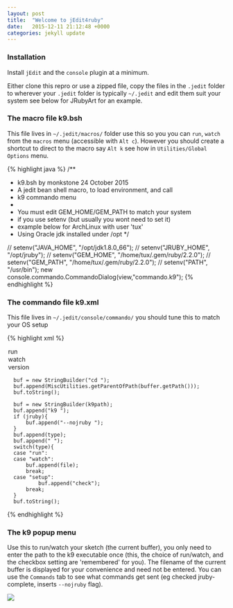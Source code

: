```yaml
---
layout: post
title:  "Welcome to jEdit4ruby"
date:   2015-12-11 21:12:48 +0000
categories: jekyll update
---
```

### Installation

Install `jEdit` and the `console` plugin at a minimum.

Either clone this repro or use a zipped file, copy the files in the `.jedit` folder to wherever your `.jedit` folder is typically `~/.jedit` and edit them suit your system see below for JRubyArt for an example.

### The macro file k9.bsh

This file lives in `~/.jedit/macros/` folder use this so you you can `run`, `watch` from the `macros` menu (accessible with `Alt c`).  However you should create a shortcut to direct to the macro say `Alt k` see how in `Utilities/Global Options` menu.

{% highlight java %}
/**
* k9.bsh by monkstone 24 October 2015 
* A jedit bean shell macro, to load environment, and call
* k9 commando menu
*
* You must edit GEM_HOME/GEM_PATH to match your system
* if you use setenv (but usually you wont need to set it)
* example below for ArchLinux with user 'tux'
* Using Oracle jdk installed under /opt
*/

// setenv("JAVA_HOME", "/opt/jdk1.8.0_66");
// setenv("JRUBY_HOME", "/opt/jruby");
// setenv("GEM_HOME", "/home/tux/.gem/ruby/2.2.0");
// setenv("GEM_PATH", "/home/tux/.gem/ruby/2.2.0");
// setenv("PATH", "/usr/bin");
new console.commando.CommandoDialog(view,"commando.k9");
{% endhighlight %}

### The commando file k9.xml

This file lives in `~/.jedit/console/commando/` you should tune this to match your OS setup

{% highlight xml %}
<?xml version="1.0"?>
<!DOCTYPE COMMANDO SYSTEM "commando.dtd">
<!-- Monkstone, 2015-October-25 for JRubyArt-1.0.0+ -->
<COMMANDO>
<UI>
<CAPTION LABEL="Run">
<FILE_ENTRY LABEL="ruby file" VARNAME="file" EVAL="buffer.getName()"/>
</CAPTION>
<CAPTION LABEL="Path to k9">
<ENTRY LABEL="path" VARNAME="k9path" DEFAULT=""/>
</CAPTION>
<CAPTION LABEL="Choose Run/Watch/Version">
<CHOICE LABEL="Select" VARNAME="type" DEFAULT="run" >
<OPTION  LABEL="run" VALUE="run"/>
<OPTION LABEL="watch" VALUE="watch"/>
<OPTION LABEL="version" VALUE="setup"/>
</CHOICE>
</CAPTION>
<CAPTION LABEL="JRuby Opt">
<TOGGLE LABEL="jruby-complete" VARNAME="jruby" DEFAULT="FALSE"/>
</CAPTION>
</UI>

<COMMANDS>
<COMMAND SHELL="System" CONFIRM="FALSE">
<!-- cd to working dir -->

	  buf = new StringBuilder("cd ");
	  buf.append(MiscUtilities.getParentOfPath(buffer.getPath()));
	  buf.toString();
	
</COMMAND>
<COMMAND SHELL="System" CONFIRM="FALSE">

	  buf = new StringBuilder(k9path);
	  buf.append("k9 ");
	  if (jruby){
	      buf.append("--nojruby ");
	  }	 
	  buf.append(type);
	  buf.append(" "); 
	  switch(type){
	  case "run":
	  case "watch":
	      buf.append(file);
	      break;
	  case "setup":
              buf.append("check");
	      break;	  
	  }
	  buf.toString();
	
</COMMAND>
</COMMANDS>
</COMMANDO>
{% endhighlight %}

### The k9 popup menu

Use this to run/watch your sketch (the current buffer), you only need to enter the path to the k9 executable once (this, the choice of run/watch, and the checkbox setting are 'remembered' for you). The filename of the current buffer is displayed for your convenience and need not be entered. You can use the `Commands` tab to see what commands get sent (eg checked jruby-complete, inserts `--nojruby` flag).

<img src="{{ site.baseurl }}/assets/k9.png" />
